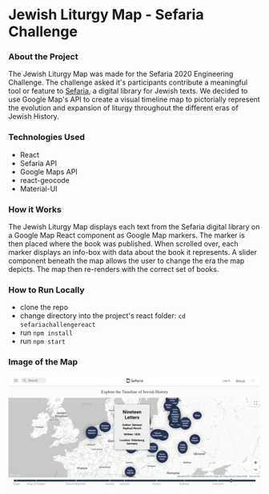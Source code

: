 # Jewish Liturgy Map - Sefaria Challenge

### About the Project
The Jewish Liturgy Map was made for the Sefaria 2020 Engineering Challenge.
The challenge asked it's participants contribute a meaningful tool or feature to [Sefaria](https://www.sefaria.org/), a digital library for Jewish texts.
We decided to use Google Map's API to create a visual timeline map to pictorially represent the evolution and expansion of liturgy throughout the different eras of Jewish History.

### Technologies Used
- React
- Sefaria API
- Google Maps API
- react-geocode
- Material-UI

### How it Works
The Jewish Liturgy Map displays each text from the Sefaria digital library on a Google Map React component as Google Map markers. The marker is then placed where the book was published. When scrolled over, each marker displays an info-box with data about the book it represents. A slider component beneath the map allows the user to change the era the map depicts. The map then re-renders with the correct set of books.

### How to Run Locally
- clone the repo
- change directory into the project's react folder: `cd sefariachallengereact`
- run `npm install`
- run `npm start`

### Image of the Map
![screenshot](screenshot.png)